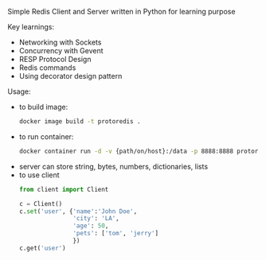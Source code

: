 Simple Redis Client and Server written in Python for learning purpose

Key learnings:
- Networking with Sockets
- Concurrency with Gevent 
- RESP Protocol Design
- Redis commands
- Using decorator design pattern

Usage:
- to build image: 
    ```bash
    docker image build -t protoredis .
    ```
- to run container: 
    ```bash
    docker container run -d -v {path/on/host}:/data -p 8888:8888 protoredis
    ```
- server can store string, bytes, numbers, dictionaries, lists
- to use client
    ```python
    from client import Client

    c = Client()
    c.set('user', {'name':'John Doe', 
                   'city': 'LA',
                   'age': 50,
                   'pets': ['tom', 'jerry']
                   })
    c.get('user')
    ```